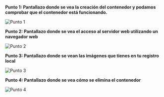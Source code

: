 **Punto 1: Pantallazo donde se vea la creación del contenedor y podamos comprobar que el contenedor está funcionando.**

![Punto 1](https://imgur.com/OGCjJPl.png)


**Punto 2: Pantallazo donde se vea el acceso al servidor web utilizando un navegador web**

![Punto 2](https://imgur.com/uvFXd0v.png)

**Punto 3: Pantallazo donde se vean las imágenes que tienes en tu registro local**

![Punto 3](https://imgur.com/R9qiQaE.png)

**Punto 4: Pantallazo donde se vea cómo se elimina el contenedor**

![Punto 4](https://imgur.com/19krVFd.png)